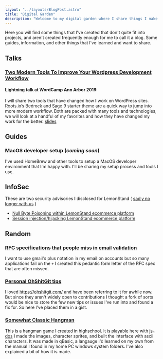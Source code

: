 ```yaml
---
layout: "../layouts/BlogPost.astro"
title: "Digital Garden"
description: "Welcome to my digital garden where I share things I make and learn."
---
```


Here you will find some things that I've created that don't quite fit into projects, and aren't created frequently enough 
for me to call it a blog. Some guides, information, and other things that I've learned and want to share.

## Talks
### [Two Modern Tools To Improve Your Wordpress Development Workflow ](https://github.com/EHLOVader/wordcamp2019)
#### Lightning talk at WordCamp Ann Arbor 2019
I will share two tools that have changed how I work on WordPress sites. Roots.io’s Bedrock and Sage 9 starter theme are a quick way to jump into more modern workflow. Both are packed with many tools and technologies, we will look at a handful of my favorites and how they have changed my work for the better.
[slides](https://ehlovader.github.io/wordcamp2019)

## Guides
### MacOS developer setup (_coming soon_)
I've used HomeBrew and other tools to setup a MacOS developer environment that I'm happy with. I'll be sharing my setup process and tools I use.

## InfoSec
These are two security advisories I disclosed for LemonStand ( [sadly no longer with us](https://techcrunch.com/2019/03/27/before-breaking-up-with-shopify-mailchimp-quietly-acqui-hired-lemonstand-a-shopify-competitor/) )
* [Null Byte Poisoning within LemonStand ecommerce platform](https://gist.github.com/EHLOVader/343103dcb454d41bbe18)
* [Session injection/hijacking LemonStand ecommerce platform](https://gist.github.com/EHLOVader/7851a055454f1749e922)
 
## Random

### [RFC specifications that people miss in email validation](https://gist.github.com/EHLOVader/4531693)
I want to use gmail's plus notation in my email on accounts but so many applications fail on the `+` I created this pedantic
form letter of the RFC spec that are often missed.

### [Personal OhShitGit tips](https://gist.github.com/EHLOVader/4d71826db94d56e64bce4785e4b68280)
I loved https://ohshitgit.com/ and have been referring to it for awhile now. But since they aren't widely open to contributions
I thought a fork of sorts would be nice to store the few new tips or issues I've run into and found a fix for. So here I've placed them in a gist. 

### [Somewhat Classic Hangman](https://ehlovader.github.io/hangman/)
This is a hangman game I created in highschool. It is playable here with [js-dos](https://js-dos.com) 
I made the images, character sprites, and built the interface with ascii characters. It was made in qBasic, a langauge I'd learned on my own from the manual I found in my home PC windows system folders. 
I've also explained a bit of how it is made. 
